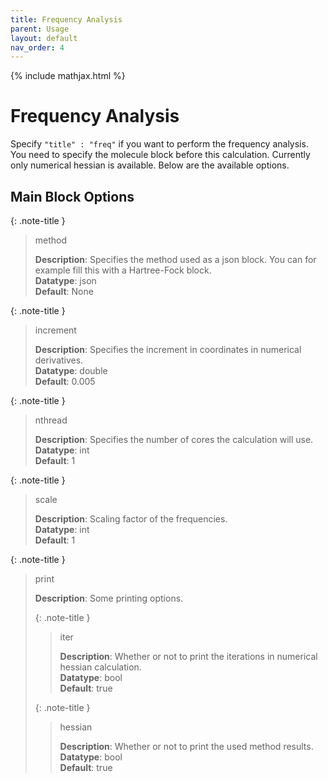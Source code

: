 ```yaml
---
title: Frequency Analysis
parent: Usage
layout: default
nav_order: 4
---
```

{% include mathjax.html %}

# Frequency Analysis

Specify `"title" : "freq"` if you want to perform the frequency analysis. You need to specify the molecule block before this calculation. Currently only numerical hessian is available. Below are the available options.

## Main Block Options

{: .note-title }
>  method
>
> __Description__: Specifies the method used as a json block. You can for example fill this with a Hartree-Fock block.<br>
> __Datatype__: json<br>
> __Default__: None

{: .note-title }
> increment
>
> __Description__: Specifies the increment in coordinates in numerical derivatives.<br>
> __Datatype__: double<br>
> __Default__: 0.005

{: .note-title }
> nthread
>
> __Description__: Specifies the number of cores the calculation will use.<br>
> __Datatype__: int<br>
> __Default__: 1

{: .note-title }
> scale
>
> __Description__: Scaling factor of the frequencies.<br>
> __Datatype__: int<br>
> __Default__: 1

{: .note-title }
> print
>
> __Description__: Some printing options.
>
> {: .note-title }
> > iter
> >
> > __Description__: Whether or not to print the iterations in numerical hessian calculation.<br>
> > __Datatype__: bool<br>
> > __Default__: true<br>
>
> {: .note-title }
> > hessian
> >
> > __Description__: Whether or not to print the used method results.<br>
> > __Datatype__: bool<br>
> > __Default__: true<br>
